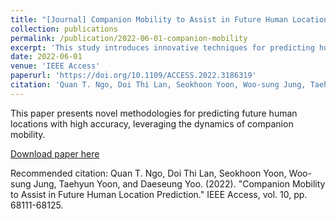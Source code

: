 ```yaml
---
title: "[Journal] Companion Mobility to Assist in Future Human Location Prediction"
collection: publications
permalink: /publication/2022-06-01-companion-mobility
excerpt: 'This study introduces innovative techniques for predicting human location by analyzing companion mobility patterns.'
date: 2022-06-01
venue: 'IEEE Access'
paperurl: 'https://doi.org/10.1109/ACCESS.2022.3186319'
citation: 'Quan T. Ngo, Doi Thi Lan, Seokhoon Yoon, Woo-sung Jung, Taehyun Yoon, and Daeseung Yoo. (2022). "Companion Mobility to Assist in Future Human Location Prediction." IEEE Access, vol. 10, pp. 68111-68125.'
---
```

This paper presents novel methodologies for predicting future human locations with high accuracy, leveraging the dynamics of companion mobility.

[Download paper here](https://doi.org/10.1109/ACCESS.2022.3186319)

Recommended citation: Quan T. Ngo, Doi Thi Lan, Seokhoon Yoon, Woo-sung Jung, Taehyun Yoon, and Daeseung Yoo. (2022). "Companion Mobility to Assist in Future Human Location Prediction." IEEE Access, vol. 10, pp. 68111-68125.

